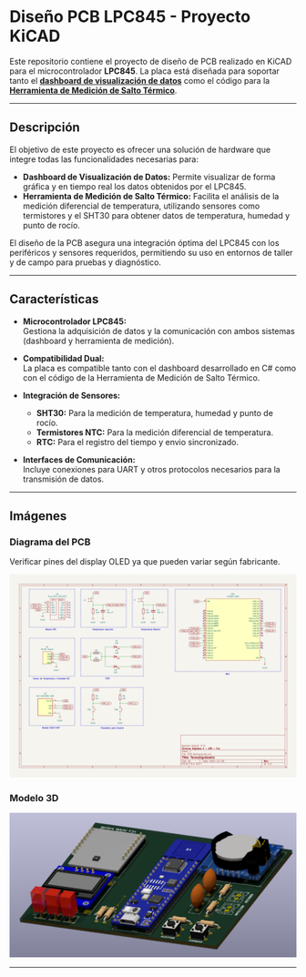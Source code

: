 # Diseño PCB LPC845 - Proyecto KiCAD

Este repositorio contiene el proyecto de diseño de PCB realizado en KiCAD para el microcontrolador **LPC845**. La placa está diseñada para soportar tanto el [**dashboard de visualización de datos**](https://github.com/AguileraGabriel/TD2-Dashboard-Termohigrometro.git) como el código para la [**Herramienta de Medición de Salto Térmico**](https://github.com/AguileraGabriel/Proyecto-Termohigrometro.git).

---

## Descripción

El objetivo de este proyecto es ofrecer una solución de hardware que integre todas las funcionalidades necesarias para:
- **Dashboard de Visualización de Datos:** Permite visualizar de forma gráfica y en tiempo real los datos obtenidos por el LPC845.
- **Herramienta de Medición de Salto Térmico:** Facilita el análisis de la medición diferencial de temperatura, utilizando sensores como termistores y el SHT30 para obtener datos de temperatura, humedad y punto de rocío.

El diseño de la PCB asegura una integración óptima del LPC845 con los periféricos y sensores requeridos, permitiendo su uso en entornos de taller y de campo para pruebas y diagnóstico.

---

## Características

- **Microcontrolador LPC845:**  
  Gestiona la adquisición de datos y la comunicación con ambos sistemas (dashboard y herramienta de medición).

- **Compatibilidad Dual:**  
  La placa es compatible tanto con el dashboard desarrollado en C# como con el código de la Herramienta de Medición de Salto Térmico.

- **Integración de Sensores:**  
  - **SHT30:** Para la medición de temperatura, humedad y punto de rocío.
  - **Termistores NTC:** Para la medición diferencial de temperatura.
  - **RTC:** Para el registro del tiempo y envio sincronizado. 

- **Interfaces de Comunicación:**  
  Incluye conexiones para UART y otros protocolos necesarios para la transmisión de datos.

---

## Imágenes
### Diagrama del PCB
Verificar pines del display OLED ya que pueden variar según fabricante.

![Diagrama del PCB](Imagenes/Diagrama-Electrico.png)

### Modelo 3D

![Modelo 3D](Imagenes/Modelo-3D.png)


---
